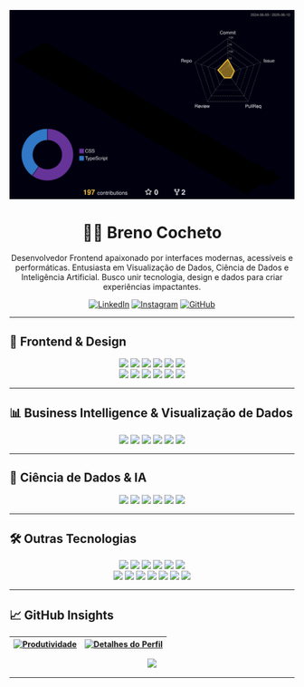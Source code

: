 <div align="center">

![Status](./profile-3d-contrib/profile-night-rainbow.svg)

# 👨‍💻 Breno Cocheto

Desenvolvedor Frontend apaixonado por interfaces modernas, acessíveis e performáticas. Entusiasta em Visualização de Dados, Ciência de Dados e Inteligência Artificial. Busco unir tecnologia, design e dados para criar experiências impactantes.

[![LinkedIn](https://skillicons.dev/icons?i=linkedin)](https://www.linkedin.com/in/bcocheto/)
[![Instagram](https://skillicons.dev/icons?i=instagram)](https://www.instagram.com/_damask_/)
[![GitHub](https://skillicons.dev/icons?i=github)](https://github.com/bcocheto)

</div>

---

## 🎨 Frontend & Design

<div align="center">
<img src="https://skillicons.dev/icons?i=html" />
<img src="https://skillicons.dev/icons?i=css" />
<img src="https://skillicons.dev/icons?i=sass" />
<img src="https://skillicons.dev/icons?i=tailwind" />
<img src="https://skillicons.dev/icons?i=bootstrap" />
<img src="https://skillicons.dev/icons?i=materialui" />
<br />
<img src="https://skillicons.dev/icons?i=styledcomponents" />
<img src="https://skillicons.dev/icons?i=react" />
<img src="https://skillicons.dev/icons?i=redux" />
<img src="https://skillicons.dev/icons?i=vite" />
<img src="https://skillicons.dev/icons?i=figma" />
<img src="https://skillicons.dev/icons?i=postman" />
</div>

---

## 📊 Business Intelligence & Visualização de Dados

<div align="center">
<img src="https://skillicons.dev/icons?i=tableau" />
<img src="https://skillicons.dev/icons?i=powerbi" />
<img src="https://skillicons.dev/icons?i=grafana" />
<img src="https://skillicons.dev/icons?i=python" />
<img src="https://skillicons.dev/icons?i=pandas" />
<img src="https://skillicons.dev/icons?i=numpy" />
</div>

---

## 🧠 Ciência de Dados & IA

<div align="center">
<img src="https://skillicons.dev/icons?i=python" />
<img src="https://skillicons.dev/icons?i=tensorflow" />
<img src="https://skillicons.dev/icons?i=pytorch" />
<img src="https://skillicons.dev/icons?i=opencv" />
<img src="https://skillicons.dev/icons?i=scikitlearn" />
<img src="https://skillicons.dev/icons?i=jupyter" />
</div>

---

## 🛠️ Outras Tecnologias

<div align="center">
<img src="https://skillicons.dev/icons?i=javascript" />
<img src="https://skillicons.dev/icons?i=typescript" />
<img src="https://skillicons.dev/icons?i=nodejs" />
<img src="https://skillicons.dev/icons?i=git" />
<img src="https://skillicons.dev/icons?i=github" />
<img src="https://skillicons.dev/icons?i=docker" />
<br />
<img src="https://skillicons.dev/icons?i=linux" />
<img src="https://skillicons.dev/icons?i=ubuntu" />
<img src="https://skillicons.dev/icons?i=androidstudio" />
<img src="https://skillicons.dev/icons?i=firebase" />
<img src="https://skillicons.dev/icons?i=mysql" />
<img src="https://skillicons.dev/icons?i=postgres" />
<img src="https://skillicons.dev/icons?i=sqlite" />
</div>

---

## 📈 GitHub Insights

| [![Produtividade](http://github-profile-summary-cards.vercel.app/api/cards/productive-time?username=bcocheto&theme=dracula&utcOffset=-3)](https://github.com/vn7n24fzkq/github-profile-summary-cards) | [![Detalhes do Perfil](http://github-profile-summary-cards.vercel.app/api/cards/profile-details?username=bcocheto&theme=dracula)](https://github.com/vn7n24fzkq/github-profile-summary-cards) |
| -------------------------------------------------------------------------------------------------------------------------------------------------------- | --------------------------------------------------------------------------------------------------------------------------------------------------------- |

<div align="center">
  <img src="https://github-profile-trophy.vercel.app/?username=bcocheto&theme=discord" />
</div>

---
